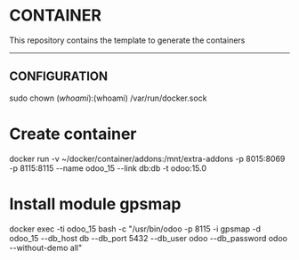 # CONTAINER

This repository contains the template to generate the containers

------------------

## CONFIGURATION 

sudo chown $(whoami):$(whoami) /var/run/docker.sock

# Create container
docker run -v ~/docker/container/addons:/mnt/extra-addons -p 8015:8069 -p 8115:8115 --name odoo_15 --link db:db -t odoo:15.0

# Install module gpsmap
docker exec -ti odoo_15 bash -c "/usr/bin/odoo -p 8115 -i gpsmap -d odoo_15 --db_host db --db_port 5432 --db_user odoo --db_password odoo --without-demo all"
